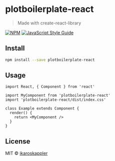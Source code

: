 # plotboilerplate-react

> Made with create-react-library

[![NPM](https://img.shields.io/npm/v/plotboilerplate-react.svg)](https://www.npmjs.com/package/plotboilerplate-react) [![JavaScript Style Guide](https://img.shields.io/badge/code_style-standard-brightgreen.svg)](https://standardjs.com)

## Install

```bash
npm install --save plotboilerplate-react
```

## Usage

```tsx
import React, { Component } from 'react'

import MyComponent from 'plotboilerplate-react'
import 'plotboilerplate-react/dist/index.css'

class Example extends Component {
  render() {
    return <MyComponent />
  }
}
```

## License

MIT © [ikaroskappler](https://github.com/ikaroskappler)
